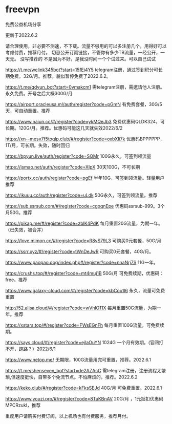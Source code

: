 # freevpn
免费公益机场分享

更新于2022.6.2

请合理使用，非必要不测速，不下载。流量不够用的可以多注册几个，用得好可以考虑付费，推荐月付。
切忌公开订阅链接，不管你有多少TB流量，一经公开，一天无。
没写推荐的 不是因为不好，是我没时间一个个试过来。可以自己试试


https://t.me/welink345bot?start=15fEi4Y5
telegram注册，通过签到积分可长期免费。32G/月。推荐。貌似暂停免费了2022.6.2。

https://t.me/qdyun_bot?start=0vmakcm1
需telegram注册，需邀请他人注册。永久免费。开号之后大概300G/月

https://airport.oracleusa.ml/auth/register?code=pGmN
有免费套餐，30G/5天，可自动重置。推荐

https://www.naiun.cc/#/register?code=ykMQeJb3
免费优惠码QLDK324，可长期。120G/月。推荐。优惠码可能这几天就失效2022/6/2

https://xn--mesv7f5toqlp.club/#/register?code=oxbXIi7k
优惠码BPPPPPP，1T/月，可长期。失效，随时回归

https://bpyun.live/auth/register?code=SQMr
100G永久，可签到领流量

https://jsmao.net/auth/register?code=XIpX
30天100G，不可长期

https://portx.cc/auth/register?code=pgEf
半年10G，可签到领流量。轻量用户推荐

https://ikuuu.co/auth/register?code=uLdk
50G永久，可签到领流量。推荐

https://sub.ssrsub.com/#/register?code=cgoqnEpe
优惠码ssrsub-999。3个月50G。推荐

https://pikap.me/#/register?code=zblK4PdK
每月重置20G流量，为期一年。（已失效，被合并）

https://love.mimon.cc/#/register?code=R8vS79L3
可购买0元套餐，50G/月

https://ssrr.xyz/#/register?code=tWnDeJwR
可购买0元套餐，40G/月。

https://www.paopao.dog/index.php#/register?code=nnaNrj7S
11G一年。

https://crushs.top/#/register?code=mt4muj1B
50G/月 可免费续期，优惠码：free。推荐

https://www.galaxy-cloud.com/#/register?code=kbCoo1l6
永久，流量可免费重置

http://52.alisa.cloud/#/register?code=wVhlO11X
每月重置50G流量，为期一年。推荐

https://xstars.top/#/register?code=FWsEGnFh
每月重置100G流量，可免费续期。

https://says.cloud/#/register?code=ejlaOuYN
1024G 一个月有效期。(官网打不开，跑路？）2022/6/1

https://www.netop.me/
无期限，100G流量用完可重置，推荐。2022.6.1

https://t.me/shenseven_bot?start=de2AZAcC
需telegram注册，注册流程太繁琐,但速度挺快，自带多个免流节点。不怕麻烦的，推荐。2022.6.2

https://keko.club/#/register?code=kFksSEJd
40G/月 可免费重置。2022.6.1

https://www.youzi.pro/#/register?code=8TuKBnAV
20G/月 ，1元抵扣优惠码MPCRzukl，推荐


重度用户请购买付费订阅，以上机场也有付费服务，推荐月付。
